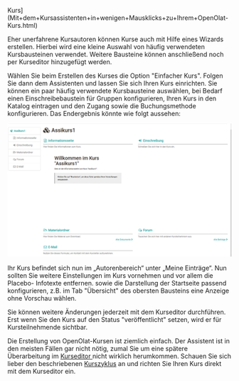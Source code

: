 Kurs](Mit+dem+Kursassistenten+in+wenigen+Mausklicks+zu+Ihrem+OpenOlat-
Kurs.html)

Eher unerfahrene Kursautoren können Kurse auch mit Hilfe eines Wizards
erstellen. Hierbei wird eine kleine Auswahl von häufig verwendeten
Kursbausteinen verwendet. Weitere Bausteine können anschließend noch per
Kurseditor hinzugefügt werden.

Wählen Sie beim Erstellen des Kurses die Option "Einfacher Kurs". Folgen Sie
dann dem Assistenten und lassen Sie sich Ihren Kurs einrichten. Sie können ein
paar häufig verwendete Kursbausteine auswählen, bei Bedarf einen
Einschreibebaustein für Gruppen konfigurieren, Ihren Kurs in den Katalog
eintragen und den Zugang sowie die Buchungsmethode konfigurieren.  Das
Endergebnis könnte wie folgt aussehen:

![](assets/Assi_Ergebnis.png)

Ihr Kurs befindet sich nun im „Autorenbereich“ unter „Meine Einträge“. Nun
sollten Sie weitere Einstellungen im Kurs vornehmen und vor allem die Placebo-
Infotexte entfernen. sowie die Darstellung der Startseite passend
konfigurieren, z.B. im Tab "Übersicht" des obersten Bausteins eine Anzeige
ohne Vorschau wählen.

Sie können weitere Änderungen jederzeit mit dem Kurseditor durchführen. Erst
wenn Sie den Kurs auf den Status "veröffentlicht" setzen, wird er für
Kursteilnehmende sichtbar.

Die Erstellung von OpenOlat-Kursen ist ziemlich einfach. Der Assistent ist in
den meisten Fällen gar nicht nötig, zumal Sie um eine spätere Überarbeitung im
[Kurseditor ](Allgemeine+Konfiguration+von+Kursbausteinen.html)nicht wirklich
herumkommen. Schauen Sie sich lieber den beschriebenen
[Kurszyklus](Allgemeines.html) an und richten Sie Ihren Kurs direkt mit dem
Kurseditor ein.

